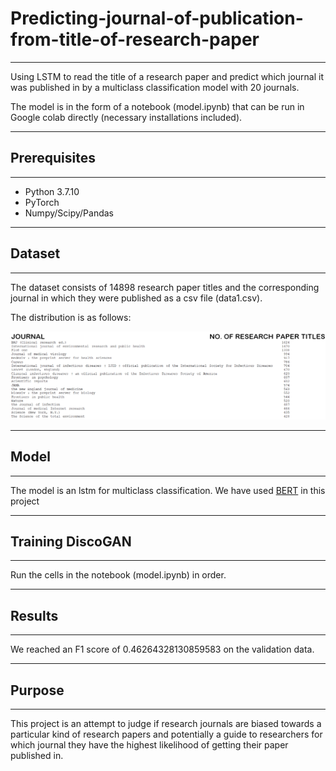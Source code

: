 # Predicting-journal-of-publication-from-title-of-research-paper
----------------
Using LSTM to read the title of a research paper and predict which journal it was published in by a multiclass classification model with 20 journals.

The model is in the form of a notebook (model.ipynb) that can be run in Google colab directly (necessary installations included).

----------------

## Prerequisites
-------------
   - Python 3.7.10
   - PyTorch
   - Numpy/Scipy/Pandas
   
----------------

## Dataset
----------------
The dataset consists of 14898 research paper titles and the corresponding journal in which they were published as a csv file (data1.csv).

The distribution is as follows:

<img src="assets/distribution.png" width="1600px">

----------------
 ## Model
----------------
The model is an lstm for multiclass classification. We have used [BERT](https://huggingface.co/transformers/model_doc/bert.html) in this project
 
----------------
## Training DiscoGAN
----------------

Run the cells in the notebook (model.ipynb) in order.

----------------

## Results
----------------

We reached an F1 score of 0.46264328130859583 on the validation data.

----------------

## Purpose

----------------

This project is an attempt to judge if research journals are biased towards a particular kind of research papers and potentially a guide to researchers for which journal they have the highest likelihood of getting their paper published in.
